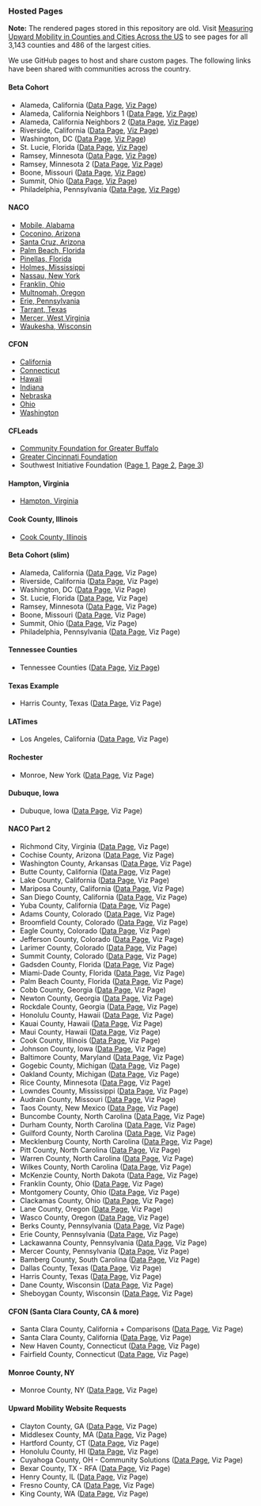 ### Hosted Pages

**Note:** The rendered pages stored in this repository are old. Visit [Measuring Upward Mobility in Counties and Cities Across the US](https://upward-mobility.urban.org/measuring-upward-mobility-counties-and-cities-across-us) to see pages for all 3,143 counties and 486 of the largest cities.

We use GitHub pages to host and share custom pages. The following links have been shared with communities across the country.

#### Beta Cohort

* Alameda, California ([Data Page](https://ui-research.github.io/gates-mobility-metrics-pages/factsheets/05_rfi-finalists/06001-Alameda-California_598), [Viz Page](https://ui-research.github.io/gates-mobility-metrics-pages/factsheets/09_rfi-finalists-viz/06001-Alameda-California_598))
* Alameda, California Neighbors 1 ([Data Page](https://ui-research.github.io/gates-mobility-metrics-pages/factsheets/05_rfi-finalists/06001-Alameda-Neighbors-1-California_942), [Viz Page](https://ui-research.github.io/gates-mobility-metrics-pages/factsheets/09_rfi-finalists-viz/06001-Alameda-Neighbors-1-California_942))
* Alameda, California Neighbors 2 ([Data Page](https://ui-research.github.io/gates-mobility-metrics-pages/factsheets/05_rfi-finalists/06001-Alameda-Neighbors-2-California_683), [Viz Page](https://ui-research.github.io/gates-mobility-metrics-pages/factsheets/09_rfi-finalists-viz/06001-Alameda-Neighbors-2-California_683))
* Riverside, California ([Data Page](https://ui-research.github.io/gates-mobility-metrics-pages/factsheets/05_rfi-finalists/06065-Riverside-California_435), [Viz Page](https://ui-research.github.io/gates-mobility-metrics-pages/factsheets/09_rfi-finalists-viz/06065-Riverside-California_435))
* Washington, DC ([Data Page](https://ui-research.github.io/gates-mobility-metrics-pages/factsheets/05_rfi-finalists/11001-District-of-Columbia-District-of-Columbia_202), [Viz Page](https://ui-research.github.io/gates-mobility-metrics-pages/factsheets/09_rfi-finalists-viz/11001-District-of-Columbia-District-of-Columbia_202))
* St. Lucie, Florida ([Data Page](https://ui-research.github.io/gates-mobility-metrics-pages/factsheets/05_rfi-finalists/12111-St-Lucie-Florida_499), [Viz Page](https://ui-research.github.io/gates-mobility-metrics-pages/factsheets/09_rfi-finalists-viz/12111-St-Lucie-Florida_499))
* Ramsey, Minnesota ([Data Page](https://ui-research.github.io/gates-mobility-metrics-pages/factsheets/05_rfi-finalists/27123-Ramsey-Minnesota_522), [Viz Page](https://ui-research.github.io/gates-mobility-metrics-pages/factsheets/09_rfi-finalists-viz/27123-Ramsey-Minnesota_522))
* Ramsey, Minnesota 2 ([Data Page](https://ui-research.github.io/gates-mobility-metrics-pages/factsheets/05_rfi-finalists/27123-Ramsey-Minnesota_523), [Viz Page](https://ui-research.github.io/gates-mobility-metrics-pages/factsheets/09_rfi-finalists-viz/27123-Ramsey-Minnesota_523))
* Boone, Missouri ([Data Page](https://ui-research.github.io/gates-mobility-metrics-pages/factsheets/05_rfi-finalists/29019-Boone-Missouri_159), [Viz Page](https://ui-research.github.io/gates-mobility-metrics-pages/factsheets/09_rfi-finalists-viz/29019-Boone-Missouri_159))
* Summit, Ohio ([Data Page](https://ui-research.github.io/gates-mobility-metrics-pages/factsheets/05_rfi-finalists/39153-County-of-Summit-Ohio-Ohio_279), [Viz Page](https://ui-research.github.io/gates-mobility-metrics-pages/factsheets/09_rfi-finalists-viz/39153-County-of-Summit-Ohio-Ohio_279))
* Philadelphia, Pennsylvania ([Data Page](https://ui-research.github.io/gates-mobility-metrics-pages/factsheets/05_rfi-finalists/42101-Philadelphia-Pennsylvania_711), [Viz Page](https://ui-research.github.io/gates-mobility-metrics-pages/factsheets/09_rfi-finalists-viz/42101-Philadelphia-Pennsylvania_711))

#### NACO

* [Mobile, Alabama](https://ui-research.github.io/gates-mobility-metrics-pages/factsheets/06_naco/01097-Mobile-Alabama_499/)
* [Coconino, Arizona](https://ui-research.github.io/gates-mobility-metrics-pages/factsheets/06_naco/04005-Coconino-Arizona_598/)
* [Santa Cruz, Arizona](https://ui-research.github.io/gates-mobility-metrics-pages/factsheets/06_naco/04023-Santa-Cruz-Arizona_711/)
* [Palm Beach, Florida](https://ui-research.github.io/gates-mobility-metrics-pages/factsheets/06_naco/12099-Palm-Beach-Florida_159/)
* [Pinellas, Florida](https://ui-research.github.io/gates-mobility-metrics-pages/factsheets/06_naco/12103-Pinellas-Florida_279/)
* [Holmes, Mississippi](https://ui-research.github.io/gates-mobility-metrics-pages/factsheets/06_naco/28051-Holmes-Mississippi_435/)
* [Nassau, New York](https://ui-research.github.io/gates-mobility-metrics-pages/factsheets/06_naco/36059-Nassau-New-York_522/)
* [Franklin, Ohio](https://ui-research.github.io/gates-mobility-metrics-pages/factsheets/06_naco/39049-Franklin-Ohio_464/)
* [Multnomah, Oregon](https://ui-research.github.io/gates-mobility-metrics-pages/factsheets/06_naco/41051-Multnomah-Oregon_379/)
* [Erie, Pennsylvania](https://ui-research.github.io/gates-mobility-metrics-pages/factsheets/06_naco/42049-Erie-Pennsylvania_654/)
* [Tarrant, Texas](https://ui-research.github.io/gates-mobility-metrics-pages/factsheets/06_naco/48439-Tarrant-Texas_888/)
* [Mercer, West Virginia](https://ui-research.github.io/gates-mobility-metrics-pages/factsheets/06_naco/54055-Mercer-West-Virginia_202/)
* [Waukesha, Wisconsin](https://ui-research.github.io/gates-mobility-metrics-pages/factsheets/06_naco/55133-Waukesha-Wisconsin_356/)

#### CFON

* [California](https://ui-research.github.io/gates-mobility-metrics-pages/factsheets/07_cfon/06081-San-Mateo-California_202/)
* [Connecticut](https://ui-research.github.io/gates-mobility-metrics-pages/factsheets/07_cfon/09003-Hartford-Connecticut_279/)
* [Hawaii](https://ui-research.github.io/gates-mobility-metrics-pages/factsheets/07_cfon/15001-Hawaii-Hawaii_499/)
* [Indiana](https://ui-research.github.io/gates-mobility-metrics-pages/factsheets/07_cfon/18097-Marion-Indiana_598/)
* [Nebraska](https://ui-research.github.io/gates-mobility-metrics-pages/factsheets/07_cfon/31109-Lancaster-Nebraska_522/)
* [Ohio](https://ui-research.github.io/gates-mobility-metrics-pages/factsheets/07_cfon/39035-Cuyahoga-Ohio_435/)
* [Washington](https://ui-research.github.io/gates-mobility-metrics-pages/factsheets/07_cfon/53033-King-Washington_159/)

#### CFLeads

* [Community Foundation for Greater Buffalo](https://ui-research.github.io/gates-mobility-metrics-pages/factsheets/11_cfleads/36029-Erie-Community-Foundation-for-Greater-Buffalo_102/)
* [Greater Cincinnati Foundation](https://ui-research.github.io/gates-mobility-metrics-pages/factsheets/11_cfleads/39061-Hamilton-Greater-Cincinnati-Foundation_573/)
* Southwest Initiative Foundation ([Page 1](https://ui-research.github.io/gates-mobility-metrics-pages/factsheets/11_cfleads/27011-Big-Stone-Southwest-Initiative-Foundation-1_821/), [Page 2](https://ui-research.github.io/gates-mobility-metrics-pages/factsheets/11_cfleads/27085-McLeod-Southwest-Initiative-Foundation-2_908/), [Page 3](https://ui-research.github.io/gates-mobility-metrics-pages/factsheets/11_cfleads/27151-Swift-Southwest-Initiative-Foundation-3_762/))

#### Hampton, Virginia

* [Hampton, Virginia](https://ui-research.github.io/gates-mobility-metrics-pages/factsheets/12_hampton-virginia/51650-Hampton-Virginia_909/)

#### Cook County, Illinois

* [Cook County, Illinois](https://ui-research.github.io/gates-mobility-metrics-pages/factsheets/13_cook-illinois/17031-Cook-Illinois_757/)

#### Beta Cohort (slim)

* Alameda, California ([Data Page](https://ui-research.github.io/gates-mobility-metrics-pages/factsheets/14_rfi-finalists-slim/06001-Alameda-California_1), Viz Page)
* Riverside, California ([Data Page](https://ui-research.github.io/gates-mobility-metrics-pages/factsheets/14_rfi-finalists-slim/06065-Riverside-California_1), Viz Page)
* Washington, DC ([Data Page](https://ui-research.github.io/gates-mobility-metrics-pages/factsheets/14_rfi-finalists-slim/11001-District-of-Columbia-District-of-Columbia_1), Viz Page)
* St. Lucie, Florida ([Data Page](https://ui-research.github.io/gates-mobility-metrics-pages/factsheets/14_rfi-finalists-slim/12111-St-Lucie-Florida_1), Viz Page)
* Ramsey, Minnesota ([Data Page](https://ui-research.github.io/gates-mobility-metrics-pages/factsheets/14_rfi-finalists-slim/27123-Ramsey-Minnesota_1), Viz Page)
* Boone, Missouri ([Data Page](https://ui-research.github.io/gates-mobility-metrics-pages/factsheets/14_rfi-finalists-slim/29019-Boone-Missouri_1), Viz Page)
* Summit, Ohio ([Data Page](https://ui-research.github.io/gates-mobility-metrics-pages/factsheets/14_rfi-finalists-slim/39153-County-of-Summit-Ohio-Ohio_1), Viz Page)
* Philadelphia, Pennsylvania ([Data Page](https://ui-research.github.io/gates-mobility-metrics-pages/factsheets/14_rfi-finalists-slim/42101-Philadelphia-Pennsylvania_1), Viz Page)

#### Tennessee Counties 

* Tennessee Counties ([Data Page](https://ui-research.github.io/gates-mobility-metrics-pages/factsheets/15_tennessee-counties/47157-Shelby-Tennessee_800), [Viz Page](https://ui-research.github.io/gates-mobility-metrics-pages/factsheets/16_tennessee-counties-viz/47157-Shelby-Tennessee_800))

#### Texas Example

* Harris County, Texas ([Data Page](https://ui-research.github.io/gates-mobility-metrics-pages/factsheets/17_texas-example/48201-Harris-Texas_911), Viz Page)

#### LATimes

* Los Angeles, California ([Data Page](https://ui-research.github.io/gates-mobility-metrics-pages/factsheets/18_latimes/06037-Los-Angeles-California_401), Viz Page)

#### Rochester

* Monroe, New York ([Data Page](https://ui-research.github.io/gates-mobility-metrics-pages/factsheets/19_rochester/36055-Monroe-New-York_899), Viz Page)

#### Dubuque, Iowa

* Dubuque, Iowa ([Data Page](https://ui-research.github.io/gates-mobility-metrics-pages/factsheets/20_dubuque/19061-Dubuque-Iowa_866), Viz Page)

#### NACO Part 2

* Richmond City, Virginia ([Data Page](https://ui-research.github.io/gates-mobility-metrics-pages/factsheets/21_naco/51760-Richmond-City-Virginia_476), Viz Page)
* Cochise County, Arizona ([Data Page](https://ui-research.github.io/gates-mobility-metrics-pages/factsheets/21_naco/04003-Cochise-Arizona_535), Viz Page)
* Washington County, Arkansas ([Data Page](https://ui-research.github.io/gates-mobility-metrics-pages/factsheets/21_naco/05143-Washington-Arkansas_904), Viz Page)
* Butte County, California ([Data Page](https://ui-research.github.io/gates-mobility-metrics-pages/factsheets/21_naco/06007-Butte-California_123), Viz Page)
* Lake County, California ([Data Page](https://ui-research.github.io/gates-mobility-metrics-pages/factsheets/21_naco/06033-Lake-California_NA), Viz Page)
* Mariposa County, California ([Data Page](https://ui-research.github.io/gates-mobility-metrics-pages/factsheets/21_naco/06043-Mariposa-California_239), Viz Page)
* San Diego County, California ([Data Page](https://ui-research.github.io/gates-mobility-metrics-pages/factsheets/21_naco/06073-San-Diego-California_902), Viz Page)
* Yuba County, California ([Data Page](https://ui-research.github.io/gates-mobility-metrics-pages/factsheets/21_naco/06115-Yuba-California_519), Viz Page)
* Adams County, Colorado ([Data Page](https://ui-research.github.io/gates-mobility-metrics-pages/factsheets/21_naco/08001-Adams-Colorado_512), Viz Page)
* Broomfield County, Colorado ([Data Page](https://ui-research.github.io/gates-mobility-metrics-pages/factsheets/21_naco/08014-Broomfield-Colorado_778), Viz Page)
* Eagle County, Colorado ([Data Page](https://ui-research.github.io/gates-mobility-metrics-pages/factsheets/21_naco/08037-Eagle-Colorado_439), Viz Page)
* Jefferson County, Colorado ([Data Page](https://ui-research.github.io/gates-mobility-metrics-pages/factsheets/21_naco/08059-Jefferson-Colorado_222), Viz Page)
* Larimer County, Colorado ([Data Page](https://ui-research.github.io/gates-mobility-metrics-pages/factsheets/21_naco/08069-Larimer-Colorado_770), Viz Page)
* Summit County, Colorado ([Data Page](https://ui-research.github.io/gates-mobility-metrics-pages/factsheets/21_naco/08117-Summit-Colorado_406), Viz Page)
* Gadsden County, Florida ([Data Page](https://ui-research.github.io/gates-mobility-metrics-pages/factsheets/21_naco/12039-Gadsden-Florida_829), Viz Page)
* Miami-Dade County, Florida ([Data Page](https://ui-research.github.io/gates-mobility-metrics-pages/factsheets/21_naco/12086-Miami-Dade-Florida_117), Viz Page)
* Palm Beach County, Florida ([Data Page](https://ui-research.github.io/gates-mobility-metrics-pages/factsheets/21_naco/12099-Palm-Beach-Florida_608), Viz Page)
* Cobb County, Georgia ([Data Page](https://ui-research.github.io/gates-mobility-metrics-pages/factsheets/21_naco/13067-Cobb-Georgia_285), Viz Page)
* Newton County, Georgia ([Data Page](https://ui-research.github.io/gates-mobility-metrics-pages/factsheets/21_naco/13217-Newton-Georgia_NA), Viz Page)
* Rockdale County, Georgia ([Data Page](https://ui-research.github.io/gates-mobility-metrics-pages/factsheets/21_naco/13247-Rockdale-Georgia_107), Viz Page)
* Honolulu County, Hawaii ([Data Page](https://ui-research.github.io/gates-mobility-metrics-pages/factsheets/21_naco/15003-Honolulu-Hawaii_NA), Viz Page)
* Kauai County, Hawaii ([Data Page](https://ui-research.github.io/gates-mobility-metrics-pages/factsheets/21_naco/15007-Kauai-Hawaii_503), Viz Page)
* Maui County, Hawaii ([Data Page](https://ui-research.github.io/gates-mobility-metrics-pages/factsheets/21_naco/15009-Maui-Hawaii_531), Viz Page)
* Cook County, Illinois ([Data Page](https://ui-research.github.io/gates-mobility-metrics-pages/factsheets/21_naco/17031-Cook-Illinois_791), Viz Page)
* Johnson County, Iowa ([Data Page](https://ui-research.github.io/gates-mobility-metrics-pages/factsheets/21_naco/19103-Johnson-Iowa_165), Viz Page)
* Baltimore County, Maryland ([Data Page](https://ui-research.github.io/gates-mobility-metrics-pages/factsheets/21_naco/24005-Baltimore-Maryland_398), Viz Page)
* Gogebic County, Michigan ([Data Page](https://ui-research.github.io/gates-mobility-metrics-pages/factsheets/21_naco/26053-Gogebic-Michigan_267), Viz Page)
* Oakland County, Michigan ([Data Page](https://ui-research.github.io/gates-mobility-metrics-pages/factsheets/21_naco/26125-Oakland-Michigan_994), Viz Page)
* Rice County, Minnesota ([Data Page](https://ui-research.github.io/gates-mobility-metrics-pages/factsheets/21_naco/27131-Rice-Minnesota_085), Viz Page)
* Lowndes County, Mississippi ([Data Page](https://ui-research.github.io/gates-mobility-metrics-pages/factsheets/21_naco/28087-Lowndes-Mississippi_NA), Viz Page)
* Audrain County, Missouri ([Data Page](https://ui-research.github.io/gates-mobility-metrics-pages/factsheets/21_naco/29007-Audrain-Missouri_NA), Viz Page)
* Taos County, New Mexico ([Data Page](https://ui-research.github.io/gates-mobility-metrics-pages/factsheets/21_naco/35055-Taos-New-Mexico_701), Viz Page)
* Buncombe County, North Carolina ([Data Page](https://ui-research.github.io/gates-mobility-metrics-pages/factsheets/21_naco/37021-Buncombe-North-Carolina_393), Viz Page)
* Durham County, North Carolina ([Data Page](https://ui-research.github.io/gates-mobility-metrics-pages/factsheets/21_naco/37063-Durham-North-Carolina_603), Viz Page)
* Guilford County, North Carolina ([Data Page](https://ui-research.github.io/gates-mobility-metrics-pages/factsheets/21_naco/37081-Guilford-North-Carolina_837), Viz Page)
* Mecklenburg County, North Carolina ([Data Page](https://ui-research.github.io/gates-mobility-metrics-pages/factsheets/21_naco/37119-Mecklenburg-North-Carolina_455), Viz Page)
* Pitt County, North Carolina ([Data Page](https://ui-research.github.io/gates-mobility-metrics-pages/factsheets/21_naco/37147-Pitt-North-Carolina_NA), Viz Page)
* Warren County, North Carolina ([Data Page](https://ui-research.github.io/gates-mobility-metrics-pages/factsheets/21_naco/37185-Warren-North-Carolina_738), Viz Page)
* Wilkes County, North Carolina ([Data Page](https://ui-research.github.io/gates-mobility-metrics-pages/factsheets/21_naco/37193-Wilkes-North-Carolina_445), Viz Page)
* McKenzie County, North Dakota ([Data Page](https://ui-research.github.io/gates-mobility-metrics-pages/factsheets/21_naco/38053-McKenzie-North-Dakota_441), Viz Page)
* Franklin County, Ohio ([Data Page](https://ui-research.github.io/gates-mobility-metrics-pages/factsheets/21_naco/39049-Franklin-Ohio_415), Viz Page)
* Montgomery County, Ohio ([Data Page](https://ui-research.github.io/gates-mobility-metrics-pages/factsheets/21_naco/39113-Montgomery-Ohio_NA), Viz Page)
* Clackamas County, Ohio ([Data Page](https://ui-research.github.io/gates-mobility-metrics-pages/factsheets/21_naco/41005-Clackamas-Oregon_NA), Viz Page)
* Lane County, Oregon ([Data Page](https://ui-research.github.io/gates-mobility-metrics-pages/factsheets/21_naco/41039-Lane-Oregon_707), Viz Page)
* Wasco County, Oregon ([Data Page](https://ui-research.github.io/gates-mobility-metrics-pages/factsheets/21_naco/41065-Wasco-Oregon_808), Viz Page)
* Berks County, Pennsylvania ([Data Page](https://ui-research.github.io/gates-mobility-metrics-pages/factsheets/21_naco/42011-Berks-Pennsylvania_311), Viz Page)
* Erie County, Pennsylvania ([Data Page](https://ui-research.github.io/gates-mobility-metrics-pages/factsheets/21_naco/42049-Erie-Pennsylvania_586), Viz Page)
* Lackawanna County, Pennsylvania ([Data Page](https://ui-research.github.io/gates-mobility-metrics-pages/factsheets/21_naco/42069-Lackawanna-Pennsylvania_892), Viz Page)
* Mercer County, Pennsylvania ([Data Page](https://ui-research.github.io/gates-mobility-metrics-pages/factsheets/21_naco/42085-Mercer-Pennsylvania_284), Viz Page)
* Bamberg County, South Carolina ([Data Page](https://ui-research.github.io/gates-mobility-metrics-pages/factsheets/21_naco/45009-Bamberg-South-Carolina_646), Viz Page)
* Dallas County, Texas ([Data Page](https://ui-research.github.io/gates-mobility-metrics-pages/factsheets/21_naco/48113-Dallas-Texas_789), Viz Page)
* Harris County, Texas ([Data Page](https://ui-research.github.io/gates-mobility-metrics-pages/factsheets/21_naco/48201-Harris-Texas_112), Viz Page)
* Dane County, Wisconsin ([Data Page](https://ui-research.github.io/gates-mobility-metrics-pages/factsheets/21_naco/55025-Dane-Wisconsin_623), Viz Page)
* Sheboygan County, Wisconsin ([Data Page](https://ui-research.github.io/gates-mobility-metrics-pages/factsheets/21_naco/55117-Sheboygan-Wisconsin_416), Viz Page)

#### CFON (Santa Clara County, CA & more)

* Santa Clara County, California + Comparisons ([Data Page](https://ui-research.github.io/gates-mobility-metrics-pages/factsheets/22_santa_clara/06085-Santa-Clara-California_119), Viz Page)
* Santa Clara County, California ([Data Page](https://ui-research.github.io/gates-mobility-metrics-pages/factsheets/22_santa_clara/06085-Santa-Clara-California_NA), Viz Page)
* New Haven County, Connecticut ([Data Page](https://ui-research.github.io/gates-mobility-metrics-pages/factsheets/22_santa_clara/22_santa_clara/09009-New-Haven-Connecticut_NA), Viz Page)
* Fairfield County, Connecticut ([Data Page](https://ui-research.github.io/gates-mobility-metrics-pages/factsheets/22_santa_clara/09001-Fairfield-Connecticut_NA), Viz Page)

#### Monroe County, NY

* Monroe County, NY ([Data Page](https://ui-research.github.io/gates-mobility-metrics-pages/factsheets/23_monroe/36055-Monroe-New-York_616), Viz Page)

#### Upward Mobility Website Requests

* Clayton County, GA ([Data Page](https://ui-research.github.io/gates-mobility-metrics-pages/factsheets/24_website_requests/13063-Clayton-Georgia_344), Viz Page)
* Middlesex County, MA ([Data Page](https://ui-research.github.io/gates-mobility-metrics-pages/factsheets/24_website_requests/25017-Middlesex-Massachusetts_304), Viz Page)
* Hartford County, CT ([Data Page](https://ui-research.github.io/gates-mobility-metrics-pages/factsheets/24_website_requests/09003-Hartford-Connecticut_808), Viz Page)
* Honolulu County, HI ([Data Page](https://ui-research.github.io/gates-mobility-metrics-pages/factsheets/24_website_requests/15003-Honolulu-Hawaii_349), Viz Page)
* Cuyahoga County, OH - Community Solutions ([Data Page](https://ui-research.github.io/gates-mobility-metrics-pages/factsheets/24_website_requests/39035-Cuyahoga-Ohio_108), Viz Page)
* Bexar County, TX - RFA ([Data Page](https://ui-research.github.io/gates-mobility-metrics-pages/factsheets/24_website_requests/48029-Bexar-Texas_707), Viz Page)
* Henry County, IL ([Data Page](https://ui-research.github.io/gates-mobility-metrics-pages/factsheets/24_website_requests/17073-Henry-Illinois_771), Viz Page)
* Fresno County, CA ([Data Page](https://ui-research.github.io/gates-mobility-metrics-pages/factsheets/24_website_requests/06019-Fresno-California_339), Viz Page)
* King County, WA ([Data Page](https://ui-research.github.io/gates-mobility-metrics-pages/factsheets/24_website_requests/53033-King-Washington_418), Viz Page)
